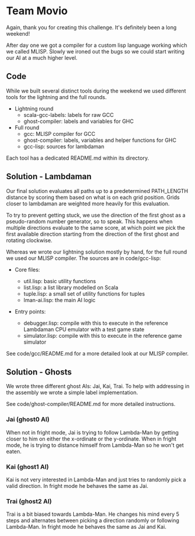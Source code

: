 # Team Movio

Again, thank you for creating this challenge. It's definitely been a long
weekend!

After day one we got a compiler for a custom lisp language working which we
called MLISP. Slowly we ironed out the bugs so we could start writing our AI at
a much higher level.

## Code

While we built several distinct tools during the weekend we used different tools
for the lightning and the full rounds.

  * Lightning round
    * scala-gcc-labels: labels for raw GCC
    * ghost-compiler:   labels and variables for GHC
  * Full round
    * gcc:              MLISP compiler for GCC
    * ghost-compiler:   labels, variables and helper functions for GHC
    * gcc-lisp:         sources for lambdaman

Each tool has a dedicated README.md within its directory.

## Solution - Lambdaman

Our final solution evaluates all paths up to a predetermined PATH_LENGTH
distance by scoring them based on what is on each grid position. Grids closer to
lambdaman are weighted more heavily for this evaluation.

To try to prevent getting stuck, we use the direction of the first ghost as a
pseudo-random number generator, so to speak. This happens when multiple
directions evaluate to the same score, at which point we pick the first
available direction starting from the direction of the first ghost and rotating
clockwise.

Whereas we wrote our lightning solution mostly by hand, for the full round we
used our MLISP compiler. The sources are in code/gcc-lisp:

  * Core files:
    * util.lisp:      basic utility functions
    * list.lisp:      a list library modelled on Scala
    * tuple.lisp:     a small set of utility functions for tuples
    * lman-ai.lisp:   the main AI logic

  * Entry points:
    * debugger.lisp:  compile with this to execute in the reference Lambdaman
                      CPU emulator with a test game state
    * simulator.lisp: compile with this to execute in the reference game
                      simulator

See code/gcc/README.md for a more detailed look at our MLISP compiler.

## Solution - Ghosts

We wrote three different ghost AIs: Jai, Kai, Trai. To help with addressing in
the assembly we wrote a simple label implementation.

See code/ghost-compiler/README.md for more detailed instructions.

### Jai (ghost0 AI)

When not in fright mode, Jai is trying to follow Lambda-Man by getting closer
to him on either the x-ordinate or the y-ordinate. When in fright mode, he is
trying to distance himself from Lambda-Man so he won't get eaten.

### Kai (ghost1 AI)

Kai is not very interested in Lambda-Man and just tries to randomly pick a valid
direction. In fright mode he behaves the same as Jai.

### Trai (ghost2 AI)

Trai is a bit biased towards Lambda-Man. He changes his mind every 5 steps and
alternates between picking a direction randomly or following Lambda-Man. In
fright mode he behaves the same as Jai and Kai.
